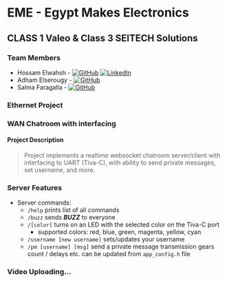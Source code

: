 # EME - Egypt Makes Electronics

## CLASS 1 Valeo & Class 3 SEITECH Solutions

### Team Members

- Hossam Elwahsh - [![GitHub](https://img.shields.io/badge/github-%23121011.svg?style=flat&logo=github&logoColor=white)](https://github.com/HossamElwahsh) [![LinkedIn](https://img.shields.io/badge/linkedin-%230077B5.svg?style=flat&logo=linkedin&logoColor=white)](https://www.linkedin.com/in/hossam-elwahsh/)
- Adham Elserougy - [![GitHub](https://img.shields.io/badge/github-%23121011.svg?style=flat&logo=github&logoColor=white)](https://github.com/Adhamelserougy)
- Salma Faragalla - [![GitHub](https://img.shields.io/badge/github-%23121011.svg?style=flat&logo=github&logoColor=white)](https://github.com/SalmaFaragalla)

### Ethernet Project

### WAN Chatroom with interfacing

#### Project Description

> Project implements a realtime websocket chatroom server/client with interfacing to UART (Tiva-C), with ability to send private messages, set username, and more.

 
### Server Features
- Server commands:
  - `/help` prints list of all commands 
  - `/buzz` sends ***BUZZ*** to everyone
  - `/[color]` turns on an LED with the selected color on the Tiva-C port
    - supported colors: red, blue, green, magenta, yellow, cyan
  - `/username [new username]` sets/updates your username
  - `/pm [username] [msg]` send a private message transmission gears count / delays etc. can be updated from `app_config.h` file
 
### Video Uploading...

[//]: # ([![YouTube]&#40;https://img.shields.io/badge/YouTube-%23FF0000.svg?style=flat&logo=YouTube&logoColor=white&#41;]&#40;&#41;)
